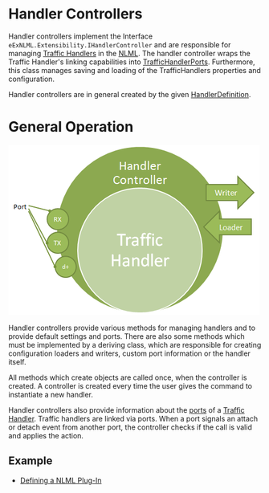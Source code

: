 # Handler Controllers

Handler controllers implement the Interface `eExNLML.Extensibility.IHandlerController` and are responsible for managing [Traffic Handlers](Traffic-Hanlder.md) in the [NLML](eEx-NLML.md). The handler controller wraps the Traffic Handler's linking capabilities into [TrafficHandlerPorts](Ports.md). Furthermore, this class manages saving and loading of the TrafficHandlers properties and configuration. 

Handler controllers are in general created by the given [HandlerDefinition](HandlerDefinition.md).

# General Operation

![](images/HandlerController_HandlerController.png)

Handler controllers provide various methods for managing handlers and to provide default settings and ports. There are also some methods which must be implemented by a deriving class, which are responsible for creating configuration loaders and writers, custom port information or the handler itself. 

All methods which create objects are called once, when the controller is created. A controller is created every time the user gives the command to instantiate a new handler. 

Handler controllers also provide information about the [ports](Ports.md) of a [Traffic Handler](Traffic-Handler.md). Traffic handlers are linked via ports. When a port signals an attach or detach event from another port, the controller checks if the call is valid and applies the action. 

## Example

* [Defining a NLML Plug-In](Defining-a-NLML-Plug-In)